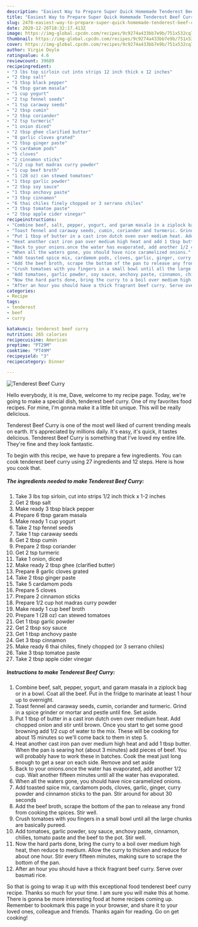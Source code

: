 ```yaml
---
description: "Easiest Way to Prepare Super Quick Homemade Tenderest Beef Curry"
title: "Easiest Way to Prepare Super Quick Homemade Tenderest Beef Curry"
slug: 2478-easiest-way-to-prepare-super-quick-homemade-tenderest-beef-curry
date: 2020-12-26T18:32:17.413Z
image: https://img-global.cpcdn.com/recipes/9c9274a433bb7e9b/751x532cq70/tenderest-beef-curry-recipe-main-photo.jpg
thumbnail: https://img-global.cpcdn.com/recipes/9c9274a433bb7e9b/751x532cq70/tenderest-beef-curry-recipe-main-photo.jpg
cover: https://img-global.cpcdn.com/recipes/9c9274a433bb7e9b/751x532cq70/tenderest-beef-curry-recipe-main-photo.jpg
author: Virgie Doyle
ratingvalue: 4.6
reviewcount: 39689
recipeingredient:
- "3 lbs top sirloin cut into strips 12 inch thick x 12 inches"
- "2 tbsp salt"
- "3 tbsp black pepper"
- "6 tbsp garam masala"
- "1 cup yogurt"
- "2 tsp fennel seeds"
- "1 tsp caraway seeds"
- "2 tbsp cumin"
- "2 tbsp coriander"
- "2 tsp turmeric"
- "1 onion diced"
- "2 tbsp ghee clarified butter"
- "8 garlic cloves grated"
- "2 tbsp ginger paste"
- "5 cardamom pods"
- "5 cloves"
- "2 cinnamon sticks"
- "1/2 cup hot madras curry powder"
- "1 cup beef broth"
- "1 (28 oz) can stewed tomatoes"
- "1 tbsp garlic powder"
- "2 tbsp soy sauce"
- "1 tbsp anchovy paste"
- "3 tbsp cinnamon"
- "6 thai chiles finely chopped or 3 serrano chiles"
- "3 tbsp tomatoe paste"
- "2 tbsp apple cider vinegar"
recipeinstructions:
- "Combine beef, salt, pepper, yogurt, and garam masala in a ziplock bag or in a bowl. Coat all the beef. Put in the fridge to marinate at least 1 hour up to overnight."
- "Toast fennel and caraway seeds, cumin, coriander and turmeric. Grind in a spice grinder or mortar and pestle until fine. Set aside."
- "Put 1 tbsp of butter in a cast iron dutch oven over medium heat. Add chopped onion and stir until brown. Once you start to get some good browning add 1/2 cup of water to the mix. These will be cooking for about 15 minutes so we&#39;ll come back to them in step 5."
- "Heat another cast iron pan over medium high heat and add 1 tbsp butter. When the pan is searing hot (about 3 minutes) add pieces of beef. You will probably have to work these in batches. Cook the meat just long enough to get a sear on each side. Remove and set aside"
- "Back to your onions.once the water has evaporated, add another 1/2 cup. Wait another fifteen minutes until all the water has evaporated."
- "When all the waters gone, you should have nice caramelized onions."
- "Add toasted spice mix, cardamom pods, cloves, garlic, ginger, curry powder and cinnamon sticks to the pan. Stir around for about 30 seconds"
- "Add the beef broth, scrape the bottom of the pan to release any frond from cooking the spices. Stir well."
- "Crush tomatoes with you fingers in a small bowl until all the large chunks are basically pureed."
- "Add tomatoes, garlic powder, soy sauce, anchovy paste, cinnamon, chilies, tomato paste and the beef to the pot. Stir well."
- "Now the hard parts done, bring the curry to a boil over medium high heat, then reduce to medium. Allow the curry to thicken and reduce for about one hour. Stir every fifteen minutes, making sure to scrape the bottom of the pan."
- "After an hour you should have a thick fragrant beef curry. Serve over basmati rice."
categories:
- Recipe
tags:
- tenderest
- beef
- curry

katakunci: tenderest beef curry 
nutrition: 265 calories
recipecuisine: American
preptime: "PT29M"
cooktime: "PT49M"
recipeyield: "3"
recipecategory: Dinner

---
```



![Tenderest Beef Curry](https://img-global.cpcdn.com/recipes/9c9274a433bb7e9b/751x532cq70/tenderest-beef-curry-recipe-main-photo.jpg)

Hello everybody, it is me, Dave, welcome to my recipe page. Today, we're going to make a special dish, tenderest beef curry. One of my favorites food recipes. For mine, I'm gonna make it a little bit unique. This will be really delicious.



Tenderest Beef Curry is one of the most well liked of current trending meals on earth. It's appreciated by millions daily. It's easy, it's quick, it tastes delicious. Tenderest Beef Curry is something that I've loved my entire life. They're fine and they look fantastic.


To begin with this recipe, we have to prepare a few ingredients. You can cook tenderest beef curry using 27 ingredients and 12 steps. Here is how you cook that.

<!--inarticleads1-->

##### The ingredients needed to make Tenderest Beef Curry:

1. Take 3 lbs top sirloin, cut into strips 1/2 inch thick x 1-2 inches
1. Get 2 tbsp salt
1. Make ready 3 tbsp black pepper
1. Prepare 6 tbsp garam masala
1. Make ready 1 cup yogurt
1. Take 2 tsp fennel seeds
1. Take 1 tsp caraway seeds
1. Get 2 tbsp cumin
1. Prepare 2 tbsp coriander
1. Get 2 tsp turmeric
1. Take 1 onion, diced
1. Make ready 2 tbsp ghee (clarified butter)
1. Prepare 8 garlic cloves grated
1. Take 2 tbsp ginger paste
1. Take 5 cardamom pods
1. Prepare 5 cloves
1. Prepare 2 cinnamon sticks
1. Prepare 1/2 cup hot madras curry powder
1. Make ready 1 cup beef broth
1. Prepare 1 (28 oz) can stewed tomatoes
1. Get 1 tbsp garlic powder
1. Get 2 tbsp soy sauce
1. Get 1 tbsp anchovy paste
1. Get 3 tbsp cinnamon
1. Make ready 6 thai chiles, finely chopped (or 3 serrano chiles)
1. Take 3 tbsp tomatoe paste
1. Take 2 tbsp apple cider vinegar




<!--inarticleads2-->

##### Instructions to make Tenderest Beef Curry:

1. Combine beef, salt, pepper, yogurt, and garam masala in a ziplock bag or in a bowl. Coat all the beef. Put in the fridge to marinate at least 1 hour up to overnight.
1. Toast fennel and caraway seeds, cumin, coriander and turmeric. Grind in a spice grinder or mortar and pestle until fine. Set aside.
1. Put 1 tbsp of butter in a cast iron dutch oven over medium heat. Add chopped onion and stir until brown. Once you start to get some good browning add 1/2 cup of water to the mix. These will be cooking for about 15 minutes so we&#39;ll come back to them in step 5.
1. Heat another cast iron pan over medium high heat and add 1 tbsp butter. When the pan is searing hot (about 3 minutes) add pieces of beef. You will probably have to work these in batches. Cook the meat just long enough to get a sear on each side. Remove and set aside
1. Back to your onions.once the water has evaporated, add another 1/2 cup. Wait another fifteen minutes until all the water has evaporated.
1. When all the waters gone, you should have nice caramelized onions.
1. Add toasted spice mix, cardamom pods, cloves, garlic, ginger, curry powder and cinnamon sticks to the pan. Stir around for about 30 seconds
1. Add the beef broth, scrape the bottom of the pan to release any frond from cooking the spices. Stir well.
1. Crush tomatoes with you fingers in a small bowl until all the large chunks are basically pureed.
1. Add tomatoes, garlic powder, soy sauce, anchovy paste, cinnamon, chilies, tomato paste and the beef to the pot. Stir well.
1. Now the hard parts done, bring the curry to a boil over medium high heat, then reduce to medium. Allow the curry to thicken and reduce for about one hour. Stir every fifteen minutes, making sure to scrape the bottom of the pan.
1. After an hour you should have a thick fragrant beef curry. Serve over basmati rice.




So that is going to wrap it up with this exceptional food tenderest beef curry recipe. Thanks so much for your time. I am sure you will make this at home. There is gonna be more interesting food at home recipes coming up. Remember to bookmark this page in your browser, and share it to your loved ones, colleague and friends. Thanks again for reading. Go on get cooking!
